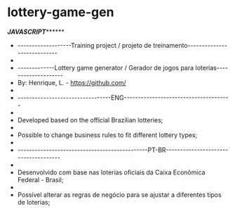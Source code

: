 # lottery-game-gen
*************************************JAVASCRIPT*******************************************
* -------------------Training project / projeto de treinamento----------------------------
*
* -------------Lottery game generator / Gerador de jogos para loterias--------------------
* By: Henrique, L. - https://github.com/
*
* ---------------------------------ENG--------------------------------------
*
* Developed based on the official Brazilian lotteries;
*
* Possible to change business rules to fit different lottery types;
*
* ----------------------------------------------PT-BR-------------------------------------
* 
* Desenvolvido com base nas loterias oficiais da Caixa Econômica Federal - Brasil;
*
* Possível alterar as regras de negócio para se ajustar a diferentes tipos de loterias;
